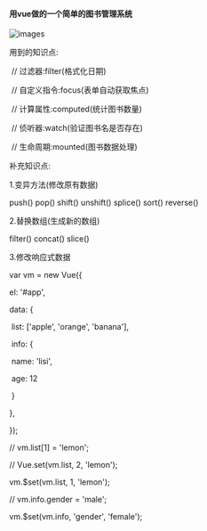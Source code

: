 #### 用vue做的一个简单的图书管理系统

![images](https://github.com/yyqflfl/Library-Management/blob/master/images/1.png)

用到的知识点:

​	// 过滤器:filter(格式化日期)

​    // 自定义指令:focus(表单自动获取焦点)

​    // 计算属性:computed(统计图书数量)

​    // 侦听器:watch(验证图书名是否存在)

​    // 生命周期:mounted(图书数据处理)

补充知识点:

1.变异方法(修改原有数据)

push()     pop()     shift()     unshift()     splice()     sort()     reverse()

2.替换数组(生成新的数组)

filter()     concat()     slice()

3.修改响应式数据

var vm = new Vue({

   el: '#app',

   data: {

​    list: ['apple', 'orange', 'banana'],

​    info: {

​     name: 'lisi',

​     age: 12

​    }

   },

  });

  // vm.list[1] = 'lemon';

  // Vue.set(vm.list, 2, 'lemon');

  vm.$set(vm.list, 1, 'lemon');



  // vm.info.gender = 'male';

  vm.$set(vm.info, 'gender', 'female');